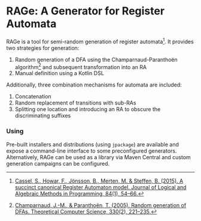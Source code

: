 <!--
   SPDX-License-Identifier: CC-BY-4.0

   Copyright 2023-2023 The RAGe Authors

   This work is licensed under the Creative Commons Attribution 4.0
   International License.

   You should have received a copy of the license along with this
   work. If not, see <https://creativecommons.org/licenses/by/4.0/>.
-->

# RAGe: A Generator for Register Automata

RAGe is a tool for semi-random generation of register automata[^1]. It provides two strategies for
generation:

1. Random generation of a DFA using the Champarnaud-Paranthoën algorithm[^2] and subsequent
   transformation into an RA
2. Manual definition using a Kotlin DSL

Additionally, three combination mechanisms for automata are included:

1. Concatenation
2. Random replacement of transitions with sub-RAs
3. Splitting one location and introducing an RA to obscure the discriminating suffixes

### Using

Pre-built installers and distributions (using `jpackage`) are available and expose a command-line
interface to some preconfigured generators. Alternatively, RAGe can be used as a library via Maven
Central and custom generation campaigns can be configured.

[^1]:
    [Cassel, S., Howar, F., Jönsson, B., Merten, M. & Steffen, B. (2015). A succinct canonical Register Automaton model. Journal of Logical and Algebraic Methods in Programming, 84(1), 54–66.](https://doi.org/10.1016/j.jlamp.2014.07.004)

[^2]:
    [Champarnaud, J.-M., &amp; Paranthoën, T. (2005). Random generation of DFAs. Theoretical Computer Science, 330(2), 221–235.](https://doi.org/10.1016/j.tcs.2004.03.072)
